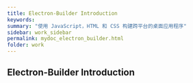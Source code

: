 ```yaml
---
title: Electron-Builder Introduction
keywords:
summary: "使用 JavaScript，HTML 和 CSS 构建跨平台的桌面应用程序"
sidebar: work_sidebar
permalink: mydoc_electron_builder.html
folder: work
---
```


## Electron-Builder Introduction